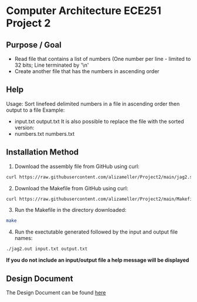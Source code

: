 # Computer Architecture ECE251 Project 2
## Purpose / Goal
- Read file that contains a list of numbers (One number per line - limited to 32 bits; Line terminated by '\n'
- Create another file that has the numbers in ascending order

## Help
Usage: Sort linefeed delimited numbers in a file in ascending order then output to a file
Example: 
- input.txt output.txt 
It is also possible to replace the file with the sorted version: 
- numbers.txt numbers.txt

## Installation Method
1. Download the assembly file from GitHub using curl:
```bash
curl https://raw.githubusercontent.com/alizameller/Project2/main/jag2.s --output jag2.s
```
2. Download the Makefile from GitHub using curl: 
```bash
curl https://raw.githubusercontent.com/alizameller/Project2/main/Makefile --output Makefile
```
3. Run the Makefile in the directory downloaded: 
```bash
make
```
4. Run the exectutable generated followed by the input and output file names: 
```bash
./jag2.out input.txt output.txt
```

**If you do not include an input/output file a help message will be displayed** 

## Design Document
The Design Document can be found [here](../main/Design%20Document%20-%20Project%20%231.pdf) 
